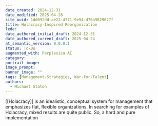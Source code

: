 ```yaml
---
date_created: 2024-12-31
date_modified: 2025-04-28
site_uuid: 1dd092dd-ae22-4771-9e94-d76a9829627f
title: Holacracy-Inspired Reorganization
lede: 
date_authored_initial_draft: 2024-12-31
date_authored_current_draft: 2025-04-24
at_semantic_version: 0.0.0.1
status: To-Do
augmented_with: Perplexica AI
category: 
portrait_image: 
image_prompt: 
banner_image: ""
tags: [Management-Strategies, War-for-Talent]
authors:
  - Michael Staton
---
```


[[Holacracy]] is an idealistic, conceptual system for management that emphasizes flat, flexible organizations. In searching for examples of Holacracy, mixed results are quite public. So, a hard and pure implementation 